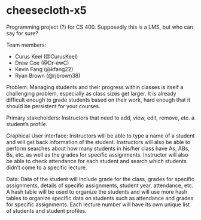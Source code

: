 # cheesecloth-x5
Programming project (?) for CS 400. Supposedly this is a LMS, but who can say for sure?

Team members:
* Curus Keel (@CurusKeel)
* Drew Coe (@Dr-ewC)
* Kevin Fang (@kfang22)
* Ryan Brown (@rjbrown38)

Problem: Managing students and their progress within classes is itself a challenging problem, especially as class sizes get larger. It is already difficult enough to grade students based on their work, hard enough that it should be persistent for your courses.

Primary stakeholders: Instructors that need to add, view, edit, remove, etc. a student’s profile.

Graphical User interface: Instructors will be able to type a name of a student and will get back information of the student.
Instructors will also be able to perform searches about how many students in his/her class have As, ABs, Bs, etc. as well as 
the grades for specific assignments. Instructor will also be able to check attendance for each student and search which students didn’t come to a specific lecture. 

Data: Data of the student will include grade for the class, grades for specific assignments, details of specific assignments, student year, attendance, etc. A hash table will be used to organize the students and will use more hash tables to organize specific data on students such as attendance and grades for specific assignments. Each lecture number will have its own unique list of students and student profiles.
